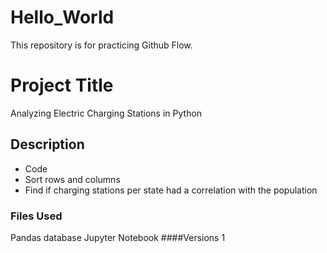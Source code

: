 # Hello_World
This repository is for practicing Github Flow.
# Project Title
Analyzing Electric Charging Stations in Python
## Description
- Code
- Sort rows and columns
- Find if charging stations per state had a correlation with the population
### Files Used
Pandas database
Jupyter Notebook
####Versions
1
